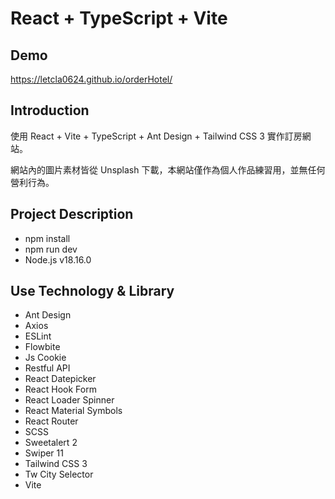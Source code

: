 # React + TypeScript + Vite

## Demo

https://letcla0624.github.io/orderHotel/

## Introduction

使用 React + Vite + TypeScript + Ant Design + Tailwind CSS 3 實作訂房網站。

網站內的圖片素材皆從 Unsplash 下載，本網站僅作為個人作品練習用，並無任何營利行為。

## Project Description

- npm install
- npm run dev
- Node.js v18.16.0

## Use Technology & Library

- Ant Design
- Axios
- ESLint
- Flowbite
- Js Cookie
- Restful API
- React Datepicker
- React Hook Form
- React Loader Spinner
- React Material Symbols
- React Router
- SCSS
- Sweetalert 2
- Swiper 11
- Tailwind CSS 3
- Tw City Selector
- Vite
